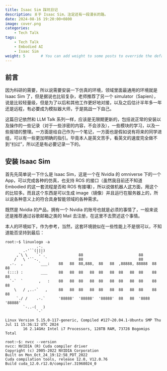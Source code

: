 ```yaml
---
title: Isaac Sim 踩坑日记
description: 关于 Isaac Sim，注定还有一段漫长的路。
date: 2024-08-16 19:20:00+0800
image: cover.png
categories:
    - Tech Talk
tags:
    - Tech Talk
    - Embodied AI
    - Isaac Sim
weight: 5       # You can add weight to some posts to override the default sorting (date descending)
---
```


## 前言

因为科研的需要，所以说需要安装一下仿真的环境，领域里面最通用的环境就是 Isaac Sim 了，但是据说也比较复杂，老师推荐了另一个 simulator（Sapien），说是比较轻量级，但是为了以后和其他工作更好地对接，以及之后估计半年多一年还是远程，有必要成为模拟器大师，于是挑战一下自己。

这篇日记依然和 LLM Talk 系列一样，应该是无限期更新的，包括说正常的安装以及操作的一些记录（对于一些涉密的内容，不会涉及），一些模块的学习，以及一些报错的整理。一方面是给自己作为一个笔记，一方面也是假如说有将来的同学进组，可以有一些更加明确的指引。毕竟本人是英文苦手，看英文的速度完全做不到“扫过”，所以还是有必要记录一下的。

## 安装 Isaac Sim

首先先简单说一下什么是 Isaac Sim，这是一个在 Nvidia 的 omniverse 下的一个 App，可以完成各种的仿真，也支持 ROS 的接口（虽然我目前还不知道 Embodied 的这一套流程是否和 ROS 有接壤），所以说做机器人这方面，用这个的比较多。而且这个东西是可以生成 image（镜像）并且运行在服务器上的，所以说各种意义上的符合具身智能领域的各种需求。

既然是 Nvidia 的产品，拥有一个 Nvidia 的账号也就是必须的事情了，一般来说还是推荐通过谷歌邮箱之类的 Mail 去注册，在这里不去赘述这个事情。

本人的环境如下，作为参考，当然，这套环境貌似在一些性能上不是很可以，不知道能否坚持到最后：

```text
root:~$ linuxlogo -a
              .-. 
        .-'``(|||) 
     ,`\ \    `-`.               88                         88 
    /   \ '``-.   `              88                         88 
  .-.  ,       `___:    88   88  88,888,  88   88  ,88888, 88888  88   88 
 (:::) :        ___     88   88  88   88  88   88  88   88  88    88   88 
  `-`  `       ,   :    88   88  88   88  88   88  88   88  88    88   88 
    \   / ,..-`   ,     88   88  88   88  88   88  88   88  88    88   88 
     `./ /    .-.`      '88888'  '88888'  '88888'  88   88  '8888 '88888' 
        `-..-(   ) 
              `-` 

Linux Version 5.15.0-117-generic, Compiled #127~20.04.1-Ubuntu SMP Thu Jul 11 15:36:12 UTC 2024
        16 2.14GHz Intel i7 Processors, 128TB RAM, 73728 Bogomips Total
```

```text
root:~$: nvcc --version
nvcc: NVIDIA (R) Cuda compiler driver
Copyright (c) 2005-2022 NVIDIA Corporation
Built on Mon_Oct_24_19:12:58_PDT_2022
Cuda compilation tools, release 12.0, V12.0.76
Build cuda_12.0.r12.0/compiler.31968024_0
```

